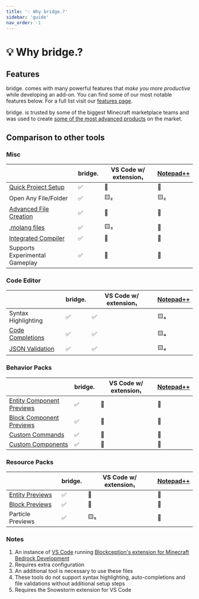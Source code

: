 ```yaml
---
title: '💡 Why bridge.?'
sidebar: 'guide'
nav_order: -1
---
```


# 💡 Why bridge.?

## Features

bridge. comes with many powerful features that _make you more productive_ while developing an add-on.
You can find some of our most notable features below. For a full list visit our [features page](/guide/features/).

bridge. is trusted by some of the biggest Minecraft marketplace teams and was used to create [some of the most advanced products](/creations/) on the market.

## Comparison to other tools

### Misc

|                                                                   | bridge.            | VS Code w/ extension₁ | [Notepad++](https://notepad-plus-plus.org/) |
| ----------------------------------------------------------------- | ------------------ | --------------------- | ------------------------------------------- |
| [Quick Project Setup](/guide/features/#quick-project-setup)       | :white_check_mark: | :no_entry_sign:       | :no_entry_sign:                             |
| Open Any File/Folder                                              | :white_check_mark: | :yellow_square:₂      | :yellow_square:₂                            |
| [Advanced File Creation](/guide/features/#advanced-file-creation) | :white_check_mark: | :no_entry_sign:       | :no_entry_sign:                             |
| [.molang files](/guide/advanced/molang-files/)                    | :white_check_mark: | :yellow_square:₃      | :no_entry_sign:                             |
| [Integrated Compiler](/guide/advanced/dash/)                      | :white_check_mark: | :no_entry_sign:       | :no_entry_sign:                             |
| Supports Experimental Gameplay                                    | :white_check_mark: | :no_entry_sign:       | :no_entry_sign:                             |

### Code Editor

|                                                                      | bridge.            | VS Code w/ extension₁ | [Notepad++](https://notepad-plus-plus.org/) |
| -------------------------------------------------------------------- | ------------------ | --------------------- | ------------------------------------------- |
| Syntax Highlighting                                                  | :white_check_mark: | :white_check_mark:    | :yellow_square:₄                            |
| [Code Completions](/guide/features/#auto-completions-and-validation) | :white_check_mark: | :white_check_mark:    | :yellow_square:₄                            |
| [JSON Validation](/guide/features/#auto-completions-and-validation)  | :white_check_mark: | :white_check_mark:    | :yellow_square:₄                            |

### Behavior Packs

|                                                             | bridge.            | VS Code w/ extension₁ | [Notepad++](https://notepad-plus-plus.org/) |
| ----------------------------------------------------------- | ------------------ | --------------------- | ------------------------------------------- |
| [Entity Component Previews](/guide/features/#file-previews) | :white_check_mark: | :no_entry_sign:       | :no_entry_sign:                             |
| [Block Component Previews](/guide/features/#file-previews)  | :white_check_mark: | :no_entry_sign:       | :no_entry_sign:                             |
| [Custom Commands](/guide/advanced/custom-commands/)         | :white_check_mark: | :no_entry_sign:       | :no_entry_sign:                             |
| [Custom Components](/guide/advanced/custom-components/)     | :white_check_mark: | :no_entry_sign:       | :no_entry_sign:                             |

### Resource Packs

|                                                   | bridge.            | VS Code w/ extension₁ | [Notepad++](https://notepad-plus-plus.org/) |
| ------------------------------------------------- | ------------------ | --------------------- | ------------------------------------------- |
| [Entity Previews](/guide/features/#file-previews) | :white_check_mark: | :no_entry_sign:       | :no_entry_sign:                             |
| [Block Previews](/guide/features/#file-previews)  | :white_check_mark: | :no_entry_sign:       | :no_entry_sign:                             |
| Particle Previews                                 | :white_check_mark: | :yellow_square:₅      | :no_entry_sign:                             |

### Notes

1. An instance of [VS Code](https://vscode.dev) running [Blockception's extension for Minecraft Bedrock Development](https://marketplace.visualstudio.com/items?itemName=BlockceptionLtd.blockceptionvscodeminecraftbedrockdevelopmentextension)
2. Requires extra configuration
3. An additional tool is necessary to use these files
4. These tools do not support syntax highlighting, auto-completions and file validations without additional setup steps
5. Requires the Snowstorm extension for VS Code
